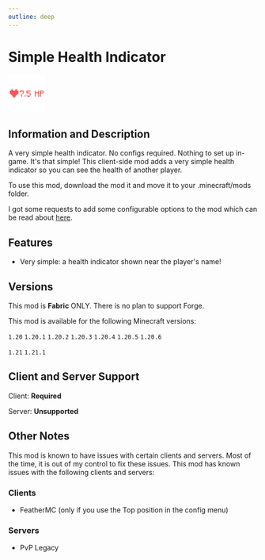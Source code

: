 ```yaml
---
outline: deep
---
```


<div id="mod-header">

# Simple Health Indicator

<img src="./_assets/icon.png" width='75px' height='75px' draggable="false" class="mod-icon" />

</div>

## Information and Description

A very simple health indicator. No configs required. Nothing to set up in-game. It's that simple! This client-side mod adds a very simple health indicator so you can see the health of another player.

To use this mod, download the mod it and move it to your .minecraft/mods folder.

I got some requests to add some configurable options to the mod which can be read about [here](./configuration).

## Features

- Very simple: a health indicator shown near the player's name!

## Versions

This mod is **Fabric** ONLY.  There is no plan to support Forge.

This mod is available for the following Minecraft versions:

<version>

`1.20` 
`1.20.1` 
`1.20.2` 
`1.20.3` 
`1.20.4` 
`1.20.5` 
`1.20.6`

`1.21` 
`1.21.1` 

</version>

## Client and Server Support

Client: **Required**

Server: **Unsupported**

## Other Notes  

This mod is known to have issues with certain clients and servers. Most of the time, it is out of my control to fix these issues. This mod has known issues with the following clients and servers:

### Clients

- FeatherMC (only if you use the Top position in the config menu)

### Servers

- PvP Legacy